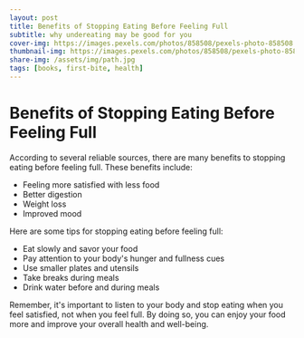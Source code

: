 ```yaml
---
layout: post
title: Benefits of Stopping Eating Before Feeling Full
subtitle: why undereating may be good for you
cover-img: https://images.pexels.com/photos/858508/pexels-photo-858508.jpeg
thumbnail-img: https://images.pexels.com/photos/858508/pexels-photo-858508.jpeg
share-img: /assets/img/path.jpg
tags: [books, first-bite, health]
---
```


# Benefits of Stopping Eating Before Feeling Full

According to several reliable sources, there are many benefits to stopping eating before feeling full. These benefits include:

- Feeling more satisfied with less food
- Better digestion
- Weight loss
- Improved mood

Here are some tips for stopping eating before feeling full:

- Eat slowly and savor your food
- Pay attention to your body's hunger and fullness cues
- Use smaller plates and utensils
- Take breaks during meals
- Drink water before and during meals

Remember, it's important to listen to your body and stop eating when you feel satisfied, not when you feel full. By doing so, you can enjoy your food more and improve your overall health and well-being.
